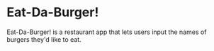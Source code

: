 # Eat-Da-Burger!

Eat-Da-Burger! is a restaurant app that lets users input the names of burgers they'd like to eat.

